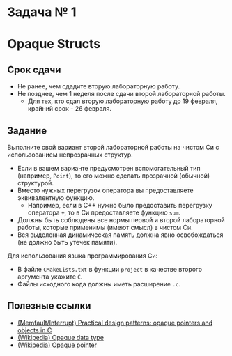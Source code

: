 # Задача № 1
# Opaque Structs

## Срок сдачи

- Не ранее, чем сдадите вторую лабораторную работу.
- Не позднее, чем 1 неделя после сдачи второй лабораторной работы.
  - Для тех, кто сдал вторую лабораторную работу до 19 февраля, крайний срок - 26 февраля.



## Задание

Выполните свой вариант второй лабораторной работы на чистом Cи с использованием непрозрачных структур.
- Если в вашем варианте предусмотрен вспомогательный тип (например, `Point`),
  то его можно сделать прозрачной (обычной) структурой.
- Вместо нужных перегрузок оператора вы предоставляете эквивалентную функцию.
  - Например, если в C++ нужно было предоставить перегрузку оператора `+`, то в Си предоставляете функцию `sum`.
- Должны быть соблюдены все нормы первой и второй лабораторной работы,
  которые применимы (имеют смысл) в чистом Си.
- Вся выделенная динамическая память должна явно освобождаться (не должно быть утечек памяти).

Для использования языка программирования Си:
- В файле `CMakeLists.txt` в функции `project` в качестве второго аргумента укажите `C`.
- Файлы исходного кода должны иметь расширение `.c`.



## Полезные ссылки

- [(Memfault/Interrupt) Practical design patterns: opaque pointers and objects in C](https://interrupt.memfault.com/blog/opaque-pointers)
- [(Wikipedia) Opaque data type](https://en.wikipedia.org/wiki/Opaque_data_type)
- [(Wikipedia) Opaque pointer](https://en.wikipedia.org/wiki/Opaque_pointer)
